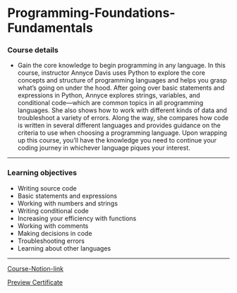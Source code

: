 # Programming-Foundations-Fundamentals


### Course details
- Gain the core knowledge to begin programming in any language. In this course, instructor Annyce Davis uses Python to explore the core concepts and structure of programming languages and helps you grasp what’s going on under the hood. After going over basic statements and expressions in Python, Annyce explores strings, variables, and conditional code—which are common topics in all programming languages. She also shows how to work with different kinds of data and troubleshoot a variety of errors. Along the way, she compares how code is written in several different languages and provides guidance on the criteria to use when choosing a programming language. Upon wrapping up this course, you’ll have the knowledge you need to continue your coding journey in whichever language piques your interest.
***


### Learning objectives
- Writing source code
- Basic statements and expressions
- Working with numbers and strings
- Writing conditional code
- Increasing your efficiency with functions
- Working with comments
- Making decisions in code
- Troubleshooting errors
- Learning about other languages





*****
[Course-Notion-link](https://www.notion.so/01-Programming-Foundations-Fundamentals-6e4897b508714a05abf01ac685fa0231)

[Preview Certificate](https://www.linkedin.com/learning/certificates/0f4286cfdc5020c39023ab78317d8d9fb1301b29893b618135a756aa8d266cbc?trk=share_certificate)
